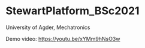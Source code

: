 # StewartPlatform_BSc2021

University of Agder, Mechatronics

Demo video:
https://youtu.be/xYMm9hNsO3w
